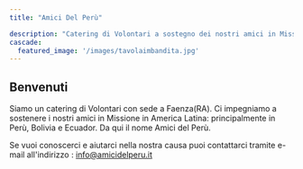```yaml
---
title: "Amici Del Perù"

description: "Catering di Volontari a sostegno dei nostri amici in Missione."
cascade:
  featured_image: '/images/tavolaimbandita.jpg'
---
```

## Benvenuti

Siamo un catering di Volontari con sede a Faenza(RA). Ci impegniamo a sostenere i nostri amici in Missione in America Latina: principalmente in Perù, Bolivia e Ecuador.
Da qui il nome Amici del Perù.

Se vuoi conoscerci e aiutarci nella nostra causa puoi contattarci tramite e-mail all'indirizzo : [info@amicidelperu.it](mailto:info@amicidelperu.it)
